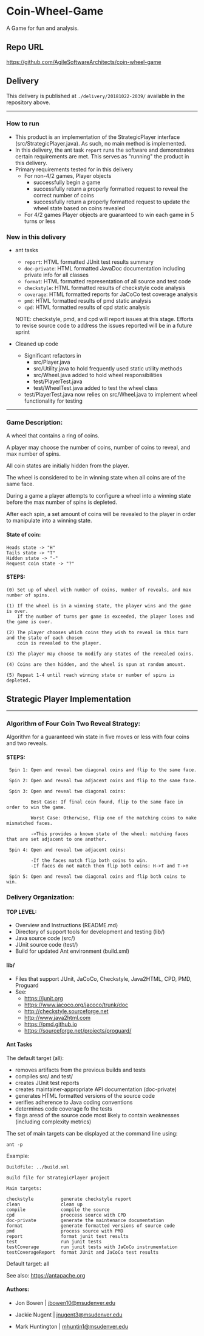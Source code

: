 # Coin-Wheel-Game

A Game for fun and analysis.

## Repo URL

https://github.com/AgileSoftwareArchitects/coin-wheel-game

## Delivery
This delivery is published at `./delivery/20181022-2039/` available in the repository above.

----------------------
### How to run
* This product is an implementation of the StrategicPlayer interface (src/StrategicPlayer.java). As such, no main method is implemented.
* In this delivery, the ant task `report` runs the software and demonstrates certain requirements are met. This serves as "running" the product in this delivery.
* Primary requirements tested for in this delivery
    * For non-4/2 games, Player objects
        * successfully begin a game
        * successfully return a properly formatted request to reveal the correct number of coins
        * successfully return a properly formatted request to update the wheel state based on coins revealed
    * For 4/2 games Player objects are guaranteed to win each game in 5 turns or less

### New in this delivery
* ant tasks
    * `report`: HTML formatted JUnit test results summary
    * `doc-private`: HTML formatted JavaDoc documentation including private info for all classes 
    * `format`: HTML formatted representation of all source and test code
    * `checkstyle`: HTML formatted results of checkstyle code analysis
    * `coverage`: HTML formatted reports for JaCoCo test coverage analysis
    * `pmd`: HTML formatted results of pmd static analysis
    * `cpd`: HTML formatted results of cpd static analysis

  NOTE: checkstyle, pmd, and cpd will report issues at this stage. Efforts to revise source code to address the issues reported will be in a future sprint

* Cleaned up code
    * Significant refactors in
        * src/Player.java
        * src/Utility.java to hold frequently used static utility methods
        * src/Wheel.java added to hold wheel responsibilities
        * test/PlayerTest.java
        * test/WheelTest.java added to test the wheel class
    * test/PlayerTest.java now relies on src/Wheel.java to implement wheel functionality for testing

-----------------------
### Game Description:

A wheel that contains a ring of coins.

A player may choose the number of coins, number of coins to reveal, and max number of spins. 

All coin states are initially hidden from the player.  

The wheel is considered to be in winning state when all coins are of the same face.

During a game a player attempts to configure a wheel into a winning state before the max number of spins is depleted. 

After each spin, a set amount of coins will be revealed to the player in order to manipulate into a winning state.

#### State of coin:

    Heads state -> "H"
    Tails state -> "T" 
    Hidden state -> "-"
    Request coin state -> "?"

#### STEPS:
    (0) Set up of wheel with number of coins, number of reveals, and max number of spins.  

    (1) If the wheel is in a winning state, the player wins and the game is over.
        If the number of turns per game is exceeded, the player loses and the game is over.
    
    (2) The player chooses which coins they wish to reveal in this turn and the state of each chosen
        coin is revealed to the player.

    (3) The player may choose to modify any states of the revealed coins. 

    (4) Coins are then hidden, and the wheel is spun at random amount.

    (5) Repeat 1-4 until reach winning state or number of spins is depleted. 


## Strategic Player Implementation
------------------------------------------

### Algorithm of Four Coin Two Reveal Strategy:
 
Algorithm for a guaranteed win state in five moves or less with four coins and two reveals.

#### STEPS: 

     Spin 1: Open and reveal two diagonal coins and flip to the same face. 

     Spin 2: Open and reveal two adjacent coins and flip to the same face. 

     Spin 3: Open and reveal two diagonal coins:

             Best Case: If final coin found, flip to the same face in order to win the game.
       
             Worst Case: Otherwise, flip one of the matching coins to make mismatched faces. 
       
             ->This provides a known state of the wheel: matching faces that are set adjacent to one another. 
 
     Spin 4: Open and reveal two adjacent coins:
       
             -If the faces match flip both coins to win.
             -If faces do not match then flip both coins: H->T and T->H 
 
     Spin 5: Open and reveal two diagonal coins and flip both coins to win.  

### Delivery Organization:
 
 #### TOP LEVEL:  
   * Overview and Instructions (README.md)
   * Directory of support tools for development and testing (lib/)
   * Java source code (src/)
   * JUnit source code (test/)
   * Build for updated Ant environment (build.xml)

        
 #### lib/
* Files that support JUnit, JaCoCo, Checkstyle, Java2HTML, CPD, PMD, Proguard
* See:
    * https://junit.org
    * https://www.jacoco.org/jacoco/trunk/doc
    * http://checkstyle.sourceforge.net
    * http://www.java2html.com
    * https://pmd.github.io
    * https://sourceforge.net/projects/proguard/

#### Ant Tasks

The default target (all):
* removes artifacts from the previous builds and tests
* compiles src/ and test/
* creates JUnit test reports
* creates maintainer-appropriate API documentation (doc-private)
* generates HTML formatted versions of the source code
* verifies adherence to Java coding conventions
* determines code coverage fo the tests
* flags aread of the source code most likely to contain weaknesses (including complexity metrics)

The set of main targets can be displayed at the command line using:  

`ant -p`

Example: 

    Buildfile: ../build.xml

    Build file for StrategicPlayer project

    Main targets:

    checkstyle          generate checkstyle report
    clean               clean up
    compile             compile the source
    cpd                 proccess source with CPD
    doc-private         generate the maintenance documentation
    format              generate formatted versions of source code
    pmd                 process source with PMD
    report              format junit test results
    test                run junit tests
    testCoverage        run junit tests with JaCoCo instrumentation
    testCoverageReport  format JUnit and JaCoCo test results
Default target: all

See also: https://antapache.org

#### Authors:

- Jon Bowen | jbowen10@msudenver.edu

- Jackie Nugent | jnugent3@msudenver.edu

- Mark Huntington | mhuntin1@msudenver.edu
